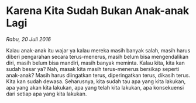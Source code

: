 # Karena Kita Sudah Bukan Anak-anak Lagi

_Rabu, 20 Juli 2016_

Kalau anak-anak itu wajar ya kalau mereka masih banyak salah, masih harus diberi pengarahan secara terus-menerus, masih belum bisa mengendalikan diri, masih belum bisa mandiri, masih banyak meminta. Kalau kita, kita kan sudah besar ya? Nah, masak kita masih terus-menerus bersikap seperti anak-anak? Masih harus diingatkan terus, diperingatkan terus, dikasih terus. Kita kan sudah dewasa. Seharusnya, kita sudah tau apa yang kita lakukan, apa yang akan kita lakukan, apa yang telah kita lakukan, apa konsekuensi dari setiap apa yang kita lakukan.